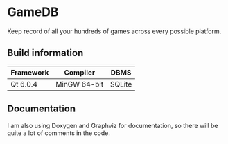 # GameDB

Keep record of all your hundreds of games across every possible platform.

## Build information

|Framework|Compiler|DBMS
|---|---|---|
|Qt 6.0.4|MinGW 64-bit|SQLite|

## Documentation

I am also using Doxygen and Graphviz for documentation, so there will be quite a lot of comments in the code.